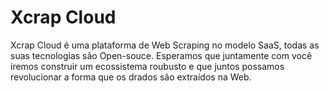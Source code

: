 # Xcrap Cloud

Xcrap Cloud é uma plataforma de Web Scraping no modelo SaaS, todas as suas tecnologias são Open-souce. Esperamos que juntamente com você iremos construir um ecossistema roubusto e que juntos possamos revolucionar a forma que os drados são extraídos na Web.
